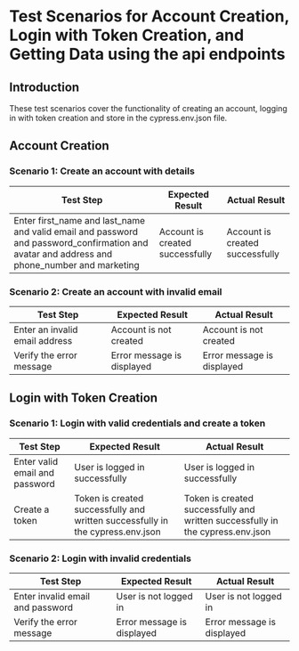 # Test Scenarios for Account Creation, Login with Token Creation, and Getting Data using the api endpoints

## Introduction
These test scenarios cover the functionality of creating an account, logging in with token creation and store in the cypress.env.json file.

## Account Creation
### Scenario 1: Create an account with details
| Test Step | Expected Result | Actual Result |
| --- | --- | --- |
| Enter first_name and last_name and valid email and password and password_confirmation and avatar and address and phone_number and marketing  | Account is created successfully | Account is created successfully |

### Scenario 2: Create an account with invalid email
| Test Step | Expected Result | Actual Result |
| --- | --- | --- |
| Enter an invalid email address | Account is not created | Account is not created |
| Verify the error message | Error message is displayed | Error message is displayed |

## Login with Token Creation
### Scenario 1: Login with valid credentials and create a token
| Test Step | Expected Result | Actual Result |
| --- | --- | --- |
| Enter valid email and password | User is logged in successfully | User is logged in successfully |
| Create a token | Token is created successfully and written successfully in the cypress.env.json | Token is created successfully and written successfully in the cypress.env.json |

### Scenario 2: Login with invalid credentials
| Test Step | Expected Result | Actual Result |
| --- | --- | --- |
| Enter invalid email and password | User is not logged in | User is not logged in |
| Verify the error message | Error message is displayed | Error message is displayed |


